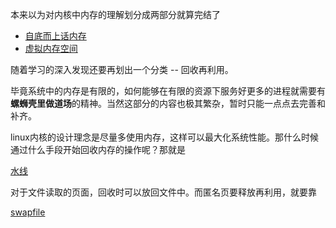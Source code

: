 本来以为对内核中内存的理解划分成两部分就算完结了

* [自底而上话内存][1]
* [虚拟内存空间][2]

随着学习的深入发现还要再划出一个分类 -- 回收再利用。

毕竟系统中的内存是有限的，如何能够在有限的资源下服务好更多的进程就需要有**螺蛳壳里做道场**的精神。当然这部分的内容也极其繁杂，暂时只能一点点去完善和补齐。

linux内核的设计理念是尽量多使用内存，这样可以最大化系统性能。那什么时候通过什么手段开始回收内存的操作呢？那就是

[水线][4]

对于文件读取的页面，回收时可以放回文件中。而匿名页要释放再利用，就要靠

[swapfile][3]

[1]: /mm/00-memory_a_bottom_up_view.md
[2]: /virtual_mm/00-index.md
[3]: /mm_reclaim/01-swapfile.md
[4]: /mm_reclaim/02-watermark.md
